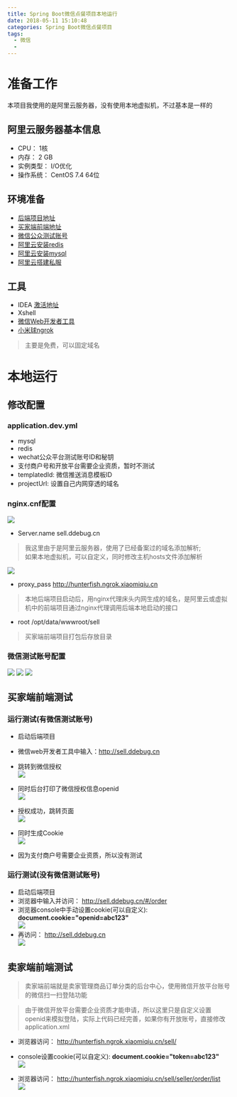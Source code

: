 ```yaml
---
title: Spring Boot微信点餐项目本地运行
date: 2018-05-11 15:10:48
categories: Spring Boot微信点餐项目
tags:
  - 微信
  - 
---
```


# 准备工作  

本项目我使用的是阿里云服务器，没有使用本地虚拟机，不过基本是一样的  

## 阿里云服务器基本信息  

* CPU： 1核  
* 内存： 2 GB  
* 实例类型： I/O优化  
* 操作系统： CentOS 7.4 64位  

## 环境准备  

* [后端项目地址](https://gitee.com/ddebug/sell.git)  
* [买家端前端地址](https://gitee.com/ddebug/sell_buyer_ui)  
* [微信公众测试账号](https://mp.weixin.qq.com/debug/cgi-bin/sandbox?t=sandbox/login)  
* [阿里云安装redis](https://www.ddebug.cn/aliyun-install-redis-summary.html)  
* [阿里云安装mysql](https://www.ddebug.cn/aliyun-install-mysql-summary.html)
* [阿里云搭建私服](https://www.ddebug.cn/aliyun-install-nexus-summary.html)

## 工具  

* IDEA [激活地址](http://idea.lanyus.com/)  
* Xshell  
* [微信Web开发者工具](https://developers.weixin.qq.com/miniprogram/dev/devtools/devtools.html)    
* [小米球ngrok](http://ngrok.ciqiuwl.cn/)  
> 主要是免费，可以固定域名  

# 本地运行  

## 修改配置  

### application.dev.yml  

* mysql  
* redis  
* wechat公众平台测试账号ID和秘钥  
* 支付商户号和开放平台需要企业资质，暂时不测试  
* templatedId: 微信推送消息模板ID  
* projectUrl: 设置自己内网穿透的域名  

### nginx.cnf配置  
![](http://p8hqd7oln.bkt.clouddn.com/18-5-11/12733950.jpg)
* Server.name  sell.ddebug.cn  
> 我这里由于是阿里云服务器，使用了已经备案过的域名添加解析;  
> 如果本地虚拟机，可以自定义，同时修改主机hosts文件添加解析 

![](http://p8hqd7oln.bkt.clouddn.com/18-5-11/8826006.jpg)
* proxy_pass  http://hunterfish.ngrok.xiaomiqiu.cn  
> 本地后端项目启动后，用nginx代理床头内网生成的域名，是阿里云或虚拟机中的前端项目通过nginx代理调用后端本地启动的接口  

* root  /opt/data/wwwroot/sell  
> 买家端前端项目打包后存放目录  

### 微信测试账号配置  
![](http://p8hqd7oln.bkt.clouddn.com/18-5-11/21701607.jpg)
![](http://p8hqd7oln.bkt.clouddn.com/18-5-11/3970488.jpg)
![](http://p8hqd7oln.bkt.clouddn.com/18-5-11/80793861.jpg)

## 买家端前端测试  

### 运行测试(有微信测试账号)    

* 启动后端项目  

* 微信web开发者工具中输入：http://sell.ddebug.cn  

* 跳转到微信授权  
![](http://p8hqd7oln.bkt.clouddn.com/18-5-11/60890277.jpg)

* 同时后台打印了微信授权信息openid  
![](http://p8hqd7oln.bkt.clouddn.com/18-5-11/74526378.jpg)

* 授权成功，跳转页面    
![](http://p8hqd7oln.bkt.clouddn.com/18-5-11/23484113.jpg)

* 同时生成Cookie  
![](http://p8hqd7oln.bkt.clouddn.com/18-5-11/27750359.jpg)

* 因为支付商户号需要企业资质，所以没有测试  

### 运行测试(没有微信测试账号)  

* 启动后端项目  
* 浏览器中输入并访问： http://sell.ddebug.cn/#/order  
* 浏览器console中手动设置cookie(可以自定义): **document.cookie="openid=abc123"**  
![](http://p8hqd7oln.bkt.clouddn.com/18-5-11/75375552.jpg)
* 再访问： http://sell.ddebug.cn  
![](http://p8hqd7oln.bkt.clouddn.com/18-5-11/75947108.jpg)

## 卖家端前端测试  

> 卖家端前端就是卖家管理商品订单分类的后台中心，使用微信开放平台账号的微信扫一扫登陆功能  

> 由于微信开放平台需要企业资质才能申请，所以这里只是自定义设置openid来模拟登陆，实际上代码已经完善，如果你有开放账号，直接修改application.xml  

* 浏览器访问： http://hunterfish.ngrok.xiaomiqiu.cn/sell/  
* console设置cookie(可以自定义): **document.cookie="token=abc123"**  
![](http://p8hqd7oln.bkt.clouddn.com/18-5-11/19972825.jpg)

* 浏览器访问： http://hunterfish.ngrok.xiaomiqiu.cn/sell/seller/order/list  
![](http://p8hqd7oln.bkt.clouddn.com/18-5-11/53997991.jpg)















